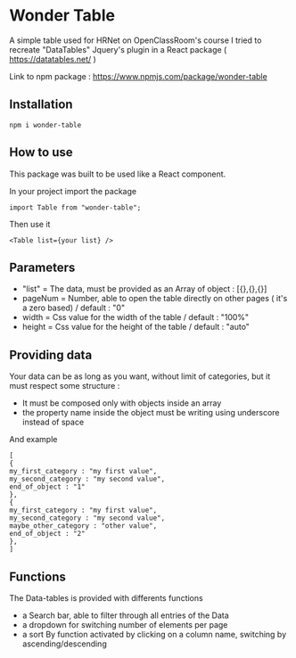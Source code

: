 # Wonder Table

A simple table used for HRNet on OpenClassRoom's course
I tried to recreate "DataTables" Jquery's plugin in a React package ( https://datatables.net/ )

Link to npm package : https://www.npmjs.com/package/wonder-table

## Installation

```
npm i wonder-table
```

## How to use

This package was built to be used like a React component.

In your project import the package

```
import Table from "wonder-table";
```

Then use it

```
<Table list={your list} />
```

## Parameters

- "list" = The data, must be provided as an Array of object : [{},{},{}]
- pageNum = Number, able to open the table directly on other pages ( it's a zero based) / default : "0"
- width = Css value for the width of the table / default : "100%"
- height = Css value for the height of the table / default : "auto"

## Providing data

Your data can be as long as you want, without limit of categories, but it must respect some structure :

- It must be composed only with objects inside an array
- the property name inside the object must be writing using underscore instead of space

And example

```
[
{
my_first_category : "my first value",
my_second_category : "my second value",
end_of_object : "1"
},
{
my_first_category : "my first value",
my_second_category : "my second value",
maybe_other_category : "other value",
end_of_object : "2"
},
]
```

## Functions

The Data-tables is provided with differents functions

- a Search bar, able to filter through all entries of the Data
- a dropdown for switching number of elements per page
- a sort By function activated by clicking on a column name, switching by ascending/descending
